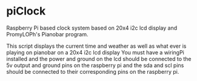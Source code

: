 # piClock
Raspberry Pi based clock system based on 20x4 i2c lcd display and PromyLOPh's Pianobar program.

 This script displays the current time and weather as well as what ever is playing on pianobar on a 20x4 i2c lcd display
 You must have a wiringPi installed and the power and ground on the lcd should be connected to the 5v output and ground pins
 on the raspberry pi and the sda and scl pins should be connected to their corresponding pins on the raspberry pi.

